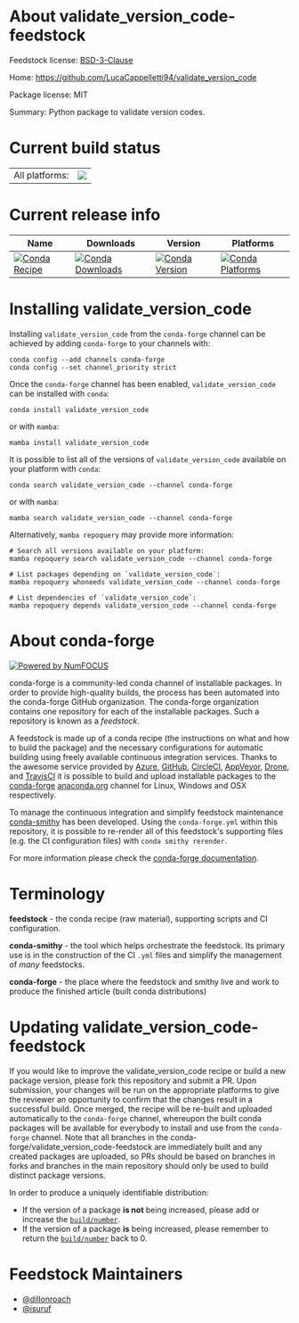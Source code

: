 About validate_version_code-feedstock
=====================================

Feedstock license: [BSD-3-Clause](https://github.com/conda-forge/validate_version_code-feedstock/blob/main/LICENSE.txt)

Home: https://github.com/LucaCappelletti94/validate_version_code

Package license: MIT

Summary: Python package to validate version codes.

Current build status
====================


<table><tr><td>All platforms:</td>
    <td>
      <a href="https://dev.azure.com/conda-forge/feedstock-builds/_build/latest?definitionId=21157&branchName=main">
        <img src="https://dev.azure.com/conda-forge/feedstock-builds/_apis/build/status/validate_version_code-feedstock?branchName=main">
      </a>
    </td>
  </tr>
</table>

Current release info
====================

| Name | Downloads | Version | Platforms |
| --- | --- | --- | --- |
| [![Conda Recipe](https://img.shields.io/badge/recipe-validate_version_code-green.svg)](https://anaconda.org/conda-forge/validate_version_code) | [![Conda Downloads](https://img.shields.io/conda/dn/conda-forge/validate_version_code.svg)](https://anaconda.org/conda-forge/validate_version_code) | [![Conda Version](https://img.shields.io/conda/vn/conda-forge/validate_version_code.svg)](https://anaconda.org/conda-forge/validate_version_code) | [![Conda Platforms](https://img.shields.io/conda/pn/conda-forge/validate_version_code.svg)](https://anaconda.org/conda-forge/validate_version_code) |

Installing validate_version_code
================================

Installing `validate_version_code` from the `conda-forge` channel can be achieved by adding `conda-forge` to your channels with:

```
conda config --add channels conda-forge
conda config --set channel_priority strict
```

Once the `conda-forge` channel has been enabled, `validate_version_code` can be installed with `conda`:

```
conda install validate_version_code
```

or with `mamba`:

```
mamba install validate_version_code
```

It is possible to list all of the versions of `validate_version_code` available on your platform with `conda`:

```
conda search validate_version_code --channel conda-forge
```

or with `mamba`:

```
mamba search validate_version_code --channel conda-forge
```

Alternatively, `mamba repoquery` may provide more information:

```
# Search all versions available on your platform:
mamba repoquery search validate_version_code --channel conda-forge

# List packages depending on `validate_version_code`:
mamba repoquery whoneeds validate_version_code --channel conda-forge

# List dependencies of `validate_version_code`:
mamba repoquery depends validate_version_code --channel conda-forge
```


About conda-forge
=================

[![Powered by
NumFOCUS](https://img.shields.io/badge/powered%20by-NumFOCUS-orange.svg?style=flat&colorA=E1523D&colorB=007D8A)](https://numfocus.org)

conda-forge is a community-led conda channel of installable packages.
In order to provide high-quality builds, the process has been automated into the
conda-forge GitHub organization. The conda-forge organization contains one repository
for each of the installable packages. Such a repository is known as a *feedstock*.

A feedstock is made up of a conda recipe (the instructions on what and how to build
the package) and the necessary configurations for automatic building using freely
available continuous integration services. Thanks to the awesome service provided by
[Azure](https://azure.microsoft.com/en-us/services/devops/), [GitHub](https://github.com/),
[CircleCI](https://circleci.com/), [AppVeyor](https://www.appveyor.com/),
[Drone](https://cloud.drone.io/welcome), and [TravisCI](https://travis-ci.com/)
it is possible to build and upload installable packages to the
[conda-forge](https://anaconda.org/conda-forge) [anaconda.org](https://anaconda.org/)
channel for Linux, Windows and OSX respectively.

To manage the continuous integration and simplify feedstock maintenance
[conda-smithy](https://github.com/conda-forge/conda-smithy) has been developed.
Using the ``conda-forge.yml`` within this repository, it is possible to re-render all of
this feedstock's supporting files (e.g. the CI configuration files) with ``conda smithy rerender``.

For more information please check the [conda-forge documentation](https://conda-forge.org/docs/).

Terminology
===========

**feedstock** - the conda recipe (raw material), supporting scripts and CI configuration.

**conda-smithy** - the tool which helps orchestrate the feedstock.
                   Its primary use is in the construction of the CI ``.yml`` files
                   and simplify the management of *many* feedstocks.

**conda-forge** - the place where the feedstock and smithy live and work to
                  produce the finished article (built conda distributions)


Updating validate_version_code-feedstock
========================================

If you would like to improve the validate_version_code recipe or build a new
package version, please fork this repository and submit a PR. Upon submission,
your changes will be run on the appropriate platforms to give the reviewer an
opportunity to confirm that the changes result in a successful build. Once
merged, the recipe will be re-built and uploaded automatically to the
`conda-forge` channel, whereupon the built conda packages will be available for
everybody to install and use from the `conda-forge` channel.
Note that all branches in the conda-forge/validate_version_code-feedstock are
immediately built and any created packages are uploaded, so PRs should be based
on branches in forks and branches in the main repository should only be used to
build distinct package versions.

In order to produce a uniquely identifiable distribution:
 * If the version of a package **is not** being increased, please add or increase
   the [``build/number``](https://docs.conda.io/projects/conda-build/en/latest/resources/define-metadata.html#build-number-and-string).
 * If the version of a package **is** being increased, please remember to return
   the [``build/number``](https://docs.conda.io/projects/conda-build/en/latest/resources/define-metadata.html#build-number-and-string)
   back to 0.

Feedstock Maintainers
=====================

* [@dillonroach](https://github.com/dillonroach/)
* [@isuruf](https://github.com/isuruf/)

